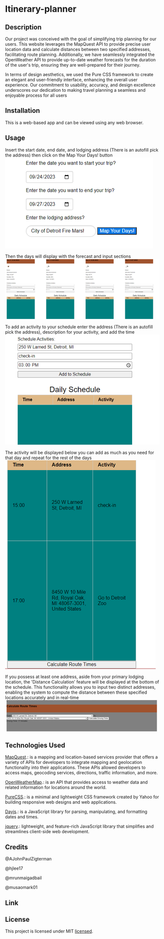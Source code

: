 # Itinerary-planner

## Description
Our project was conceived with the goal of simplifying trip planning for our users. This website leverages the MapQuest API to provide precise user location data and calculate distances between two specified addresses, facilitating route planning. Additionally, we have seamlessly integrated the OpenWeather API to provide up-to-date weather forecasts for the duration of the user's trip, ensuring they are well-prepared for their journey.

In terms of design aesthetics, we used the Pure CSS framework to create an elegant and user-friendly interface, enhancing the overall user experience. Our commitment to usability, accuracy, and design excellence underscores our dedication to making travel planning a seamless and enjoyable process for all users
## Installation
This is a web-based app and can be viewed using any web browser.

## Usage
Insert the start date, end date, and lodging address (There is an autofill pick the address) then click on the Map Your Days! button
<img src="assets/images/Screenshot 2023-09-23 222449.png">

Then the days will display with the forecast and input sections
<img src="assets/images/Screenshot 2023-09-23 222526.png">

To add an activity to your schedule enter the address (There is an autofill pick the address), description for your activity, and add the time 
<img src="assets/images/Screenshot 2023-09-23 222757.png">

The activity will be displayed below you can add as much as you need for that day and repeat for the rest of the days
<img src="assets/images/Screenshot 2023-09-23 223836.png">

If you possess at least one address, aside from your primary lodging location, the 'Distance Calculation' feature will be displayed at the bottom of the schedule. This functionality allows you to input two distinct addresses, enabling the system to compute the distance between these specified locations accurately and in real-time
<img src="assets/images/Screenshot 2023-09-23 224028.png">


## Technologies Used
[MapQuest](https://developer.mapquest.com/documentation/).: is a mapping and location-based services provider that offers a variety of APIs for developers to integrate mapping and geolocation functionality into their applications. These APIs allowed developers to access maps, geocoding services, directions, traffic information, and more.

[OpenWeatherMap](https://openweathermap.org/api).:  is an API that provides access to weather data and related information for locations around the world. 

[PureCSS](https://purecss.io/layouts/).:  is a minimal and lightweight CSS framework created by Yahoo for building responsive web designs and web applications. 

[Dayjs](https://day.js.org/).: is a JavaScript library for parsing, manipulating, and formatting dates and times.

[jquery](https://jquery.com/).: lightweight, and feature-rich JavaScript library that simplifies and streamlines client-side web development. 

## Credits
@AJohnPaulZigterman

@hjlee17

@mrunmaigadbail

@musaomark01

## Link

## License
This project is licensed under MIT [licensed](LICENSE.md).
